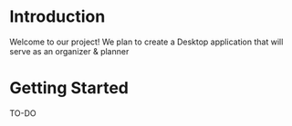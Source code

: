 # Introduction 
Welcome to our project! We plan to create a Desktop application that will serve as an organizer & planner

# Getting Started
TO-DO